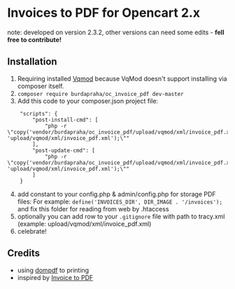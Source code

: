 # Invoices to PDF for Opencart 2.x

note: developed on version 2.3.2, other versions can need some edits - **fell free to contribute!**

## Installation

1. Requiring installed [Vqmod](https://github.com/vqmod/vqmod) because VqMod doesn't support installing via composer itself.
2. `composer require burdapraha/oc_invoice_pdf dev-master`
3. Add this code to your composer.json project file:

```
    "scripts": {
        "post-install-cmd": [
            "php -r \"copy('vendor/burdapraha/oc_invoice_pdf/upload/vqmod/xml/invoice_pdf.xml', 'upload/vqmod/xml/invoice_pdf.xml');\""
        ],
        "post-update-cmd": [
            "php -r \"copy('vendor/burdapraha/oc_invoice_pdf/upload/vqmod/xml/invoice_pdf.xml', 'upload/vqmod/xml/invoice_pdf.xml');\""
        ]
    } 
```
4. add constant to your config.php & admin/config.php for storage PDF files: 
For example: `define('INVOICES_DIR', DIR_IMAGE . '/invoices');` and fix this folder for reading from web by .htaccess
5. optionally you can add row to your `.gitignore` file with path to tracy.xml (example: upload/vqmod/xml/invoice_pdf.xml)
5. celebrate!

## Credits

- using [dompdf](https://github.com/dompdf/dompdf) to printing
- inspired by [Invoice to PDF](https://www.opencart.com/index.php?route=marketplace/extension/info&extension_id=26964&filter_search=invoice%20pdf&filter_license=0)
